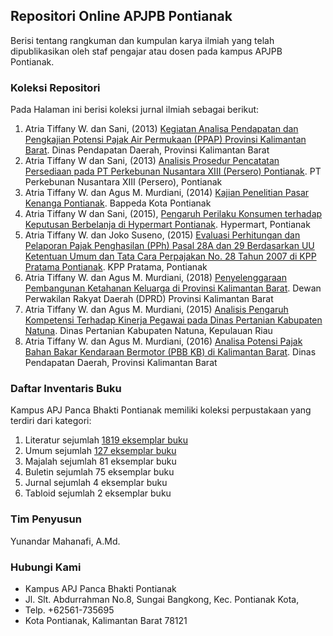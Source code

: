 ## Repositori Online APJPB Pontianak

Berisi tentang rangkuman dan kumpulan karya ilmiah yang telah dipublikasikan oleh staf pengajar atau dosen pada kampus APJPB Pontianak.

### Koleksi Repositori

Pada Halaman ini berisi koleksi jurnal ilmiah sebagai berikut:

1. Atria Tiffany W. dan Sani, (2013) [Kegiatan Analisa Pendapatan dan Pengkajian Potensi Pajak Air Permukaan (PPAP) Provinsi Kalimantan Barat](https://drive.google.com/file/d/1WzWsupL4iF8J_nsH7A6u-OfRpheM4H_I/view?usp=sharing). Dinas Pendapatan Daerah, Provinsi Kalimantan Barat
2. Atria Tiffany W dan Sani, (2013) [Analisis Prosedur Pencatatan Persediaan pada PT Perkebunan Nusantara XIII (Persero) Pontianak](https://drive.google.com/file/d/1E-9GB6FyTO4vAuphA6U2Wu0GaX3l-E20/view?usp=sharing). PT Perkebunan Nusantara XIII (Persero), Pontianak
3. Atria Tiffany W. dan Agus M. Murdiani, (2014) [Kajian Penelitian Pasar Kenanga Pontianak](https://drive.google.com/file/d/1EKRBsYvj0cud6TwlYMBVxduNWlrTFFGq/view?usp=sharing). Bappeda Kota Pontianak
4. Atria Tiffany W dan Sani, (2015), [Pengaruh Perilaku Konsumen terhadap Keputusan Berbelanja di Hypermart Pontianak](https://drive.google.com/file/d/12yboqHdBRTX-2DaFbL1t1q7BV2rCRtz4/view?usp=sharing). Hypermart, Pontianak
5. Atria Tiffany W. dan Joko Suseno, (2015) [Evaluasi Perhitungan dan Pelaporan Pajak Penghasilan (PPh) Pasal 28A dan 29 Berdasarkan UU Ketentuan Umum dan Tata Cara Perpajakan No. 28 Tahun 2007 di KPP Pratama Pontianak](https://drive.google.com/file/d/1CzvUXb3gXQJsLGJTVACoub0fFCldIqDo/view?usp=sharing). KPP Pratama, Pontianak
8. Atria Tiffany W. dan Agus M. Murdiani, (2018) [Penyelenggaraan Pembangunan Ketahanan Keluarga di Provinsi Kalimantan Barat](https://drive.google.com/file/d/13FZJAu-shoO5VEeyvbK4wJNRgTuX6DNJ/view?usp=sharing). Dewan Perwakilan Rakyat Daerah (DPRD) Provinsi Kalimantan Barat
9. Atria Tiffany W. dan Agus M. Murdiani, (2015) [Analisis Pengaruh Kompetensi Terhadap Kinerja Pegawai pada Dinas Pertanian Kabupaten Natuna](https://drive.google.com/file/d/105d_EKg-XpmngRzU-2lNlbuD6b5C3Zyg/view?usp=sharing). Dinas Pertanian Kabupaten Natuna, Kepulauan Riau
10. Atria Tiffany W. dan Agus M. Murdiani, (2016) [Analisa Potensi Pajak Bahan Bakar Kendaraan Bermotor (PBB KB) di Kalimantan Barat](https://drive.google.com/file/d/1Dy02Tpy24UwllRRcSwwK2X4IQjRqj98e/view?usp=sharing). Dinas Pendapatan Daerah, Provinsi Kalimantan Barat

### Daftar Inventaris Buku

Kampus APJ Panca Bhakti Pontianak memiliki koleksi perpustakaan yang terdiri dari kategori:
1. Literatur sejumlah [1819 eksemplar buku](https://drive.google.com/file/d/1DT41kWzat4xmj9C2gnmhsKPIasnEvG_r/view?usp=sharing)
2. Umum sejumlah [127 eksemplar buku](https://drive.google.com/file/d/1DT41kWzat4xmj9C2gnmhsKPIasnEvG_r/view?usp=sharing)
3. Majalah sejumlah 81 eksemplar buku
4. Buletin sejumlah 75 eksemplar buku
5. Jurnal sejumlah 4 eksemplar buku
6. Tabloid sejumlah 2 eksemplar buku

### Tim Penyusun

Yunandar Mahanafi, A.Md.

### Hubungi Kami

- Kampus APJ Panca Bhakti Pontianak
- Jl. Slt. Abdurrahman No.8, Sungai Bangkong, Kec. Pontianak Kota,
- Telp. +62561-735695
- Kota Pontianak, Kalimantan Barat 78121
